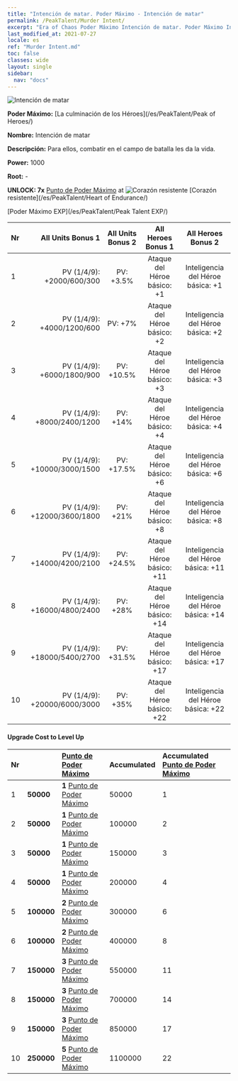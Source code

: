 ```yaml
---
title: "Intención de matar. Poder Máximo - Intención de matar"
permalink: /PeakTalent/Murder Intent/
excerpt: "Era of Chaos Poder Máximo Intención de matar. Poder Máximo Intención de matar. Intención de matar"
last_modified_at: 2021-07-27
locale: es
ref: "Murder Intent.md"
toc: false
classes: wide
layout: single
sidebar:
  nav: "docs"
---
```


  ![Intención de matar](/images/pt/talent_1007.png)

  **Poder Máximo:** [La culminación de los Héroes](/es/PeakTalent/Peak of Heroes/)

  **Nombre:** Intención de matar

  **Descripción:** Para ellos, combatir en el campo de batalla les da la vida.

  **Power:** 1000

  **Root:** -

  **UNLOCK: 7x** [Punto de Poder Máximo](/ItemsES/con_934/) at ![Corazón resistente](/images/pt/talent_1002.png) [Corazón resistente](/es/PeakTalent/Heart of Endurance/)

  [Poder Máximo EXP](/es/PeakTalent/Peak Talent EXP/)

  | Nr | All Units Bonus 1 | All Units Bonus 2 | All Heroes Bonus 1 | All Heroes Bonus 2 |
  |:---|--------------:|:-------------:|:-------------:|:-------------:|
  | 1 | PV (1/4/9): +2000/600/300 | PV: +3.5% | Ataque del Héroe básico: +1 | Inteligencia del Héroe básica: +1 |
  | 2 | PV (1/4/9): +4000/1200/600 | PV: +7% | Ataque del Héroe básico: +2 | Inteligencia del Héroe básica: +2 |
  | 3 | PV (1/4/9): +6000/1800/900 | PV: +10.5% | Ataque del Héroe básico: +3 | Inteligencia del Héroe básica: +3 |
  | 4 | PV (1/4/9): +8000/2400/1200 | PV: +14% | Ataque del Héroe básico: +4 | Inteligencia del Héroe básica: +4 |
  | 5 | PV (1/4/9): +10000/3000/1500 | PV: +17.5% | Ataque del Héroe básico: +6 | Inteligencia del Héroe básica: +6 |
  | 6 | PV (1/4/9): +12000/3600/1800 | PV: +21% | Ataque del Héroe básico: +8 | Inteligencia del Héroe básica: +8 |
  | 7 | PV (1/4/9): +14000/4200/2100 | PV: +24.5% | Ataque del Héroe básico: +11 | Inteligencia del Héroe básica: +11 |
  | 8 | PV (1/4/9): +16000/4800/2400 | PV: +28% | Ataque del Héroe básico: +14 | Inteligencia del Héroe básica: +14 |
  | 9 | PV (1/4/9): +18000/5400/2700 | PV: +31.5% | Ataque del Héroe básico: +17 | Inteligencia del Héroe básica: +17 |
  | 10 | PV (1/4/9): +20000/6000/3000 | PV: +35% | Ataque del Héroe básico: +22 | Inteligencia del Héroe básica: +22 |


#### Upgrade Cost to Level Up

  | Nr | <i class="fas fa-coins"/> | [Punto de Poder Máximo](/ItemsES/con_934/) | Accumulated <i class="fas fa-coins"/> | Accumulated [Punto de Poder Máximo](/ItemsES/con_934/) |
  |:---|:--------------|:-------------|:-------------|:-------------|
  | 1 | **50000** | **1** [Punto de Poder Máximo](/ItemsES/con_934/) | 50000 | 1 |
  | 2 | **50000** | **1** [Punto de Poder Máximo](/ItemsES/con_934/) | 100000 | 2 |
  | 3 | **50000** | **1** [Punto de Poder Máximo](/ItemsES/con_934/) | 150000 | 3 |
  | 4 | **50000** | **1** [Punto de Poder Máximo](/ItemsES/con_934/) | 200000 | 4 |
  | 5 | **100000** | **2** [Punto de Poder Máximo](/ItemsES/con_934/) | 300000 | 6 |
  | 6 | **100000** | **2** [Punto de Poder Máximo](/ItemsES/con_934/) | 400000 | 8 |
  | 7 | **150000** | **3** [Punto de Poder Máximo](/ItemsES/con_934/) | 550000 | 11 |
  | 8 | **150000** | **3** [Punto de Poder Máximo](/ItemsES/con_934/) | 700000 | 14 |
  | 9 | **150000** | **3** [Punto de Poder Máximo](/ItemsES/con_934/) | 850000 | 17 |
  | 10 | **250000** | **5** [Punto de Poder Máximo](/ItemsES/con_934/) | 1100000 | 22 |
